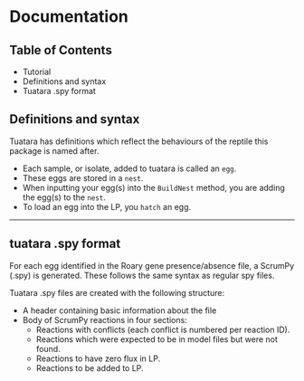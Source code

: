 # Documentation

## Table of Contents
- Tutorial
- Definitions and syntax
- Tuatara .spy format


## Definitions and syntax
Tuatara has definitions which reflect the behaviours of the reptile this package is named after. 
- Each sample, or isolate, added to tuatara is called an `egg`.
- These eggs are stored in a `nest`. 
- When inputting your egg(s) into the `BuildNest` method, you are adding the egg(s) to the `nest`.
- To load an egg into the LP, you `hatch` an egg.

---

## tuatara .spy format
For each egg identified in the Roary gene presence/absence file, a ScrumPy (.spy) is generated. These follows the same syntax as regular spy files. 

Tuatara .spy files are created with the following structure:
- A header containing basic information about the file
- Body of ScrumPy reactions in four sections:
   - Reactions with conflicts (each conflict is numbered per reaction ID).
   - Reactions which were expected to be in model files but were not found.
   - Reactions to have zero flux in LP.
   - Reactions to be added to LP.